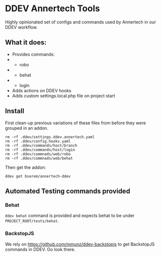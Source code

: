 # DDEV Annertech Tools

Highly opinionated set of configs and commands used by Annertech in our DDEV workflow.

## What it does:

- Provides commands:
- - robo
- - behat
- - login
- Adds actions on DDEV hooks
- Adds custom settings.local.php file on project start

## Install

First clean-up previous variations of these files from before they were grouped in an addon.
```
rm -rf .ddev/settings.ddev.annertech.yaml
rm -rf .ddev/config.hooks.yaml
rm -rf .ddev/commands/host/branch
rm -rf .ddev/commands/host/login
rm -rf .ddev/commnads/web/robo
rm -rf .ddev/commnads/web/behat
```

Then get the addon:
```
ddev get bserem/annertech-ddev
```

## Automated Testing commands provided

### Behat

`ddev behat` command is provided and expects behat to be under `PROJECT_ROOT/tests/behat`.

### BackstopJS

We rely on https://github.com/mmunz/ddev-backstopjs to get BackstopJS commands in DDEV. Go look there.